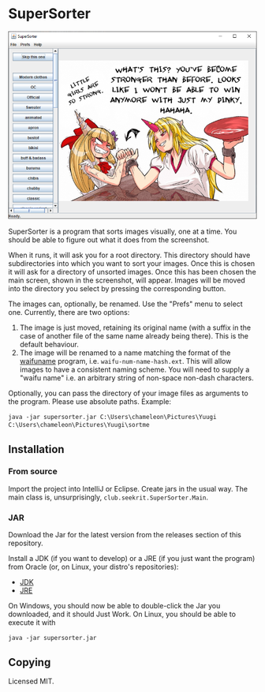 # SuperSorter

![The program running](screenshot.png)

SuperSorter is a program that sorts images visually, one at a time.
You should be able to figure out what it does from the screenshot.

When it runs, it will ask you for a root directory. This directory
should have subdirectories into which you want to sort your images.
Once this is chosen it will ask for a directory of unsorted images.
Once this has been chosen the main screen, shown in the screenshot,
will appear. Images will be moved into the directory you select by
pressing the corresponding button.

The images can, optionally, be renamed. Use the "Prefs" menu to select
one. Currently, there are two options:

1. The image is just moved, retaining its original name (with a suffix
   in the case of another file of the same name already being there).
   This is the default behaviour.
2. The image will be renamed to a name matching the format of the
   [waifuname](https://git.sr.ht/~japanoise/waifuname) program, i.e.
   `waifu-num-name-hash.ext`. This will allow images to have a consistent 
   naming scheme. You will need to supply a "waifu name" i.e. an arbitrary
   string of non-space non-dash characters.
   
Optionally, you can pass the directory of your image files as arguments to
the program. Please use absolute paths. Example:

    java -jar supersorter.jar C:\Users\chameleon\Pictures\Yuugi C:\Users\chameleon\Pictures\Yuugi\sortme

## Installation

### From source

Import the project into IntelliJ or Eclipse. Create jars in the usual way.
The main class is, unsurprisingly, `club.seekrit.SuperSorter.Main`.

### JAR

Download the Jar for the latest version from the releases section of this
repository.

Install a JDK (if you want to develop) or a JRE (if you just want the program)
from Oracle (or, on Linux, your distro's repositories):

* [JDK](https://www.oracle.com/java/technologies/javase-downloads.html)
* [JRE](https://www.oracle.com/java/technologies/javase-jre8-downloads.html)

On Windows, you should now be able to double-click the Jar you downloaded, and
it should Just Work. On Linux, you should be able to execute it with

    java -jar supersorter.jar

## Copying

Licensed MIT.